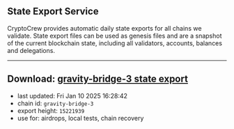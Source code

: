 ## State Export Service
CryptoCrew provides automatic daily state exports for all chains we validate. State export files can be used as genesis files and are a snapshot of the current blockchain state, including all validators, accounts, balances and delegations.

---
**Download: [gravity-bridge-3 state export](https://dl-eu2.ccvalidators.com/SERVICE/gravitybridge/gravity-bridge-3_export_15221939.json)**
---

- last updated: Fri Jan 10 2025 16:28:42
- chain id: `gravity-bridge-3`
- export height: `15221939`
- use for: airdrops, local tests, chain recovery
